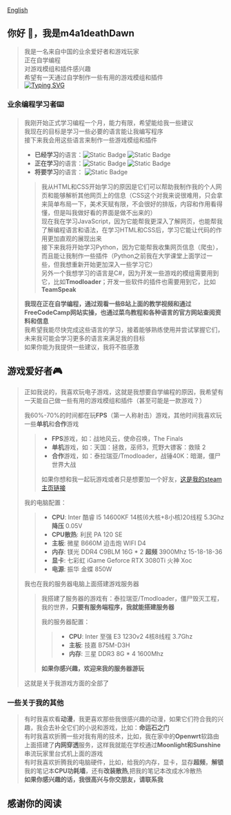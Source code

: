 <a href="https://github.com/m4a1deathDawn/m4a1deathDawn/blob/main/README_en.md">English</a>
## 你好 👋，我是m4a1deathDawn  
> 我是一名来自中国的业余爱好者和游戏玩家  
> 正在自学编程  
> 对游戏模组和插件感兴趣  
> 希望有一天通过自学制作一些有用的游戏模组和插件  
[![Typing SVG](https://readme-typing-svg.demolab.com?font=Fira+Code&duration=2000&pause=100&color=048596&background=9C9C8441&center=true&vCenter=true&multiline=true&repeat=false&width=600&height=200&lines=%E5%AE%87%E5%AE%99%E6%9C%89%E5%A7%8B%E6%97%A0%E7%BB%88++--++%E6%97%A0%E9%99%90;%E6%98%9F%E7%90%83%E4%BA%A6%E6%9C%89%E5%85%B6%E8%B5%B7%E5%A7%8B%EF%BC%8C%E5%8D%B4%E6%80%BB%E4%BC%9A%E5%9B%A0%E8%83%BD%E9%87%8F%E8%80%97%E5%B0%BD%E8%80%8C%E6%AF%81%E7%81%AD++--++%E6%9C%89%E9%99%90;%E6%8B%A5%E6%9C%89%E6%99%BA%E6%85%A7%E7%9A%84%E4%BA%BA%E5%90%8C%E6%97%B6%E4%B9%9F%E6%98%AF%E6%9C%80%E6%84%9A%E8%A0%A2%E7%9A%84%E4%BA%BA%EF%BC%8C%E8%BF%99%E5%9C%A8%E5%8E%86%E5%8F%B2%E4%B8%AD%E4%B9%9F%E5%8F%AF%E4%BB%A5%E5%BE%97%E5%88%B0%E8%AF%81%E6%98%8E;%E6%B5%B7%E4%B8%AD%E4%B9%8B%E9%B1%BC%E6%97%A0%E6%B3%95%E8%8E%B7%E7%9F%A5%E9%99%86%E5%9C%B0%E7%9A%84%E4%B8%96%E7%95%8C%EF%BC%8C%E5%AE%83%E4%BB%AC%E8%8B%A5%E6%8B%A5%E6%9C%89%E6%99%BA%E6%85%A7%EF%BC%8C%E4%B9%9F%E5%B0%86%E8%B5%B0%E5%90%91%E6%AF%81%E7%81%AD;%E4%BA%BA%E7%B1%BB%E8%B6%85%E8%B6%8A%E5%85%89%E9%80%9F%E8%BF%99%E4%BB%B6%E4%BA%8B%EF%BC%8C%E6%AF%94%E9%B1%BC%E7%B1%BB%E5%BC%80%E5%A7%8B%E5%9C%A8%E9%99%86%E5%9C%B0%E4%B8%8A%E7%94%9F%E6%B4%BB%E8%BF%98%E8%A6%81%E5%8F%AF%E7%AC%91;%E5%AF%B9%E4%BA%8E%E9%82%A3%E4%BA%9B%E8%B4%9F%E9%9A%85%E9%A1%BD%E6%8A%97%E7%9A%84%E4%BA%BA%EF%BC%8C%E8%BF%99%E5%B0%B1%E6%98%AF%E7%A5%9E%E5%8F%91%E5%87%BA%E7%9A%84%E6%9C%80%E5%90%8E%E9%80%9A%E7%89%92;--%E5%91%BD%E8%BF%90%E7%9F%B3%E4%B9%8B%E9%97%A8)](https://git.io/typing-svg)  

### 业余编程学习者⌨️  
> 我刚开始正式学习编程一个月，能力有限，希望能给我一些建议  
> 我现在的目标是学习一些必要的语言能让我编写程序  
> 接下来我会用这些语言来制作一些游戏模组和插件  
> + **已经学习**的语言：![Static Badge](https://img.shields.io/badge/HTML-red) ![Static Badge](https://img.shields.io/badge/CSS-purple)  
> + **正在学习**的语言：![Static Badge](https://img.shields.io/badge/JavaScript-yellow) ![Static Badge](https://img.shields.io/badge/Python-blue)  
> + **将要学习**的语言： ![Static Badge](https://img.shields.io/badge/C%23-green)  
> > 我从HTML和CSS开始学习的原因是它们可以帮助我制作我的个人网页和能够解析其他网页上的信息（CSS这个对我来说很难用，只会拿来简单布局一下，美术天赋有限，不会很好的排版，内容和作用看得懂，但是叫我做好看的界面是做不出来的）  
> > 现在我在学习JavaScript，因为它能帮我更深入了解网页，也能帮我了解编程语言和语法，在学习HTML和CSS后，学习它能让代码的作用更加直观的展现出来  
> > 接下来我将开始学习Python，因为它能帮我收集网页信息（爬虫），而且能让我制作一些插件（Python之前我在大学课堂上面学过一些，但我想重新开始更加深入一些学习它）  
> > 另外一个我想学习的语言是C#，因为开发一些游戏的模组需要用到它，比如**Tmodloader**；开发一些软件的插件也需要用到它，比如**TeamSpeak**  
>
> **我现在正在自学编程，通过观看一些B站上面的教学视频和通过FreeCodeCamp网站实操，也通过菜鸟教程和各种语言的官方网站查阅资料和信息**  
> 我希望我能尽快完成这些语言的学习，接着能够熟练使用并尝试掌握它们，未来我可能会学习更多的语言来满足我的目标  
> 如果你能为我提供一些建议，我将不胜感激  


## 游戏爱好者🎮
> 正如我说的，我喜欢玩电子游戏，这就是我想要自学编程的原因，我希望有一天能自己做一些有用的游戏模组和插件（甚至可能是一款游戏？）  
>
> 我60%-70%的时间都在玩**FPS**（第一人称射击）游戏，其他时间我喜欢玩一些**单机**和**合作**游戏  
> > + **FPS**游戏，如：战地风云，使命召唤，The Finals  
> > + **单机**游戏，如：天国：拯救，巫师3，荒野大镖客：救赎 2  
> > + **合作**游戏，如：泰拉瑞亚/Tmodloader，战锤40K：暗潮，僵尸世界大战  
> > 
> > 如果你想和我一起玩游戏或者只是想要加一个好友，[这是我的steam主页链接](https://steamcommunity.com/id/m4a1_death-Dawn/)  
>
> 我的电脑配置：
> > + **CPU**: Inter 酷睿 I5 14600KF 14核(6大核+8小核)20线程 5.3Ghz **降压** 0.05V
> > + **CPU散热**: 利民 PA 120 SE  
> > + **主板**: 微星 B660M 迫击炮 WIFI D4  
> > + **内存**: 镁光 DDR4 C9BLM 16G \* 2 **超频** 3900Mhz 15-18-18-36  
> > + **显卡**: 七彩虹 iGame Geforce RTX 3080Ti 火神 Xoc  
> > + **电源**: 振华 金蝶 850W  
>
> 我也在我的服务器电脑上面搭建游戏服务器  
> > 我搭建了服务器的游戏有：泰拉瑞亚/Tmodloader，僵尸毁灭工程，我的世界，**只要有服务端程序，我就能搭建服务器**  
> >
> > 我的服务器配置：
> > > + **CPU**: Inter 至强 E3 1230v2 4核8线程 3.7Ghz  
> > > + **主板**: 技嘉 B75M-D3H  
> > > + **内存**: 三星 DDR3 8G \* 4 1600Mhz   
> >
> > **如果你感兴趣，欢迎来我的服务器游玩**  
>
> 这就是关于我游戏方面的全部了


### 一些关于我的其他  
> 有时我喜欢看**动漫**，我更喜欢那些我很感兴趣的动漫，如果它们符合我的兴趣，我会去补全它们的小说和游戏，比如：**命运石之门**  
> 有时我喜欢折腾一些对我有用的技术，比如，我在家中的**Openwrt**软路由上面搭建了**内网穿透**服务，这样我就能在学校通过**Moonlight和Sunshine**串流玩家里台式机上面的游戏  
> 有时我喜欢折腾我的电脑硬件，比如，给我的内存，显卡，显存**超频**，**解锁**我的笔记本**CPU功耗墙**，还有**改装散热**,把我的笔记本改成水冷散热  
> **如果你感兴趣的话，我很高兴与你交朋友，请联系我**  

## 感谢你的阅读
